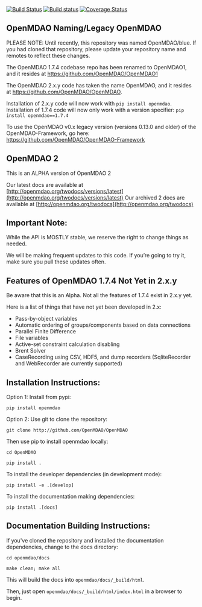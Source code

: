 
[![Build Status](https://travis-ci.org/OpenMDAO/OpenMDAO.svg?branch=master)](https://travis-ci.org/OpenMDAO/OpenMDAO)   [![Build status](https://ci.appveyor.com/api/projects/status/33kct0irhbgcg8m1?svg=true
)](https://ci.appveyor.com/project/OpenMDAO/blue/branch/master)  [![Coverage Status](https://coveralls.io/repos/github/OpenMDAO/OpenMDAO/badge.svg?branch=master)](https://coveralls.io/github/OpenMDAO/OpenMDAO?branch=master)




OpenMDAO Naming/Legacy OpenMDAO
-------------------------------

PLEASE NOTE: Until recently, this repository was named OpenMDAO/blue. If you had cloned that repository, please update
your repository name and remotes to reflect these changes.

The OpenMDAO 1.7.4 codebase repo has been renamed to OpenMDAO1, and it resides
at https://github.com/OpenMDAO/OpenMDAO1

The OpenMDAO 2.x.y code has taken the name OpenMDAO,
and it resides at https://github.com/OpenMDAO/OpenMDAO.

Installation of 2.x.y code will now work with `pip install openmdao`.
Installation of 1.7.4 code will now only work with a version specifier: `pip install openmdao==1.7.4`

To use the OpenMDAO v0.x legacy version
 (versions 0.13.0 and older) of the OpenMDAO-Framework, go here:
https://github.com/OpenMDAO/OpenMDAO-Framework


OpenMDAO 2
--------------

This is an ALPHA version of OpenMDAO 2

Our latest docs are available at [http://openmdao.org/twodocs/versions/latest](http://openmdao.org/twodocs/versions/latest)
Our archived 2 docs are available at [http://openmdao.org/twodocs](http://openmdao.org/twodocs)



Important Note:
---------------

While the API is MOSTLY stable, we reserve the right to change things as needed.

We will be making frequent updates to this code. If you’re going to try it,
make sure you pull these updates often.


Features of OpenMDAO 1.7.4 Not Yet in 2.x.y
-------------------------------------------

Be aware that this is an Alpha.
Not all the features of 1.7.4 exist in 2.x.y yet.

Here is a list of things that have not yet been developed in 2.x:

* Pass-by-object variables
* Automatic ordering of groups/components based on data connections
* Parallel Finite Difference
* File variables
* Active-set constraint calculation disabling
* Brent Solver
* CaseRecording using CSV, HDF5, and dump recorders (SqliteRecorder and WebRecorder are currently supported)

Installation Instructions:
--------------------------
Option 1: Install from pypi:

`pip install openmdao`

Option 2: Use git to clone the repository:

`git clone http://github.com/OpenMDAO/OpenMDAO`

Then use pip to install openmdao locally:

`cd OpenMDAO`

`pip install .`

To install the developer dependencies (in development mode):

`pip install -e .[develop]`

To install the documentation making dependencies:

`pip install .[docs]`

Documentation Building Instructions:
------------------------------------

If you've cloned the repository and installed the documentation dependencies, change to the docs directory:

`cd openmdao/docs`

`make clean; make all`

This will build the docs into `openmdao/docs/_build/html`.

Then, just open  `openmdao/docs/_build/html/index.html` in a browser to begin.
